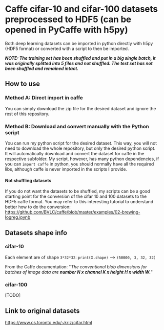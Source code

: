 # Caffe cifar-10 and cifar-100 datasets preprocessed to HDF5 (can be opened in PyCaffe with h5py)
Both deep learning datasets can be imported in python directly with h5py (HDF5 format) or converted with a script to then be imported.

***NOTE: The training set has been shuffled and put in a big single batch, it was originally splitted into 5 files and not shuffled. The test set has not been shuffled and remained intact.***


## How to use

### Method A: Direct import in caffe
You can simply download the zip file for the desired dataset and ignore the rest of this repository.

### Method B: Download and convert manually with the Python script
You can run my python script for the desired dataset. This way, you will not need to download the whole repository, but only the desired python script. It will automatically download and convert the dataset for caffe in the respective subfolder.
My script, however, has many python dependencies, if you can `import caffe` in python, you should normally have all the required libs, although caffe is never imported in the scripts I provide.
#### Not shuffling datasets
If you do not want the datasets to be shuffled, my scripts can be a good starting point for the conversion of the cifar 10 and 100 datasets to the HDF5 caffe format. You may refer to this interesting tutorial to understand better how to do the conversion: https://github.com/BVLC/caffe/blob/master/examples/02-brewing-logreg.ipynb


## Datasets shape info

### cifar-10
Each element are of shape `3*32*32`:
`print(X.shape)` --> `(50000, 3, 32, 32)`

From the Caffe documentation:
"*The conventional blob dimensions for batches of image data are **number N x channel K x height H x width W**.*"

### cifar-100
[TODO]

## Link to original datasets
https://www.cs.toronto.edu/~kriz/cifar.html
